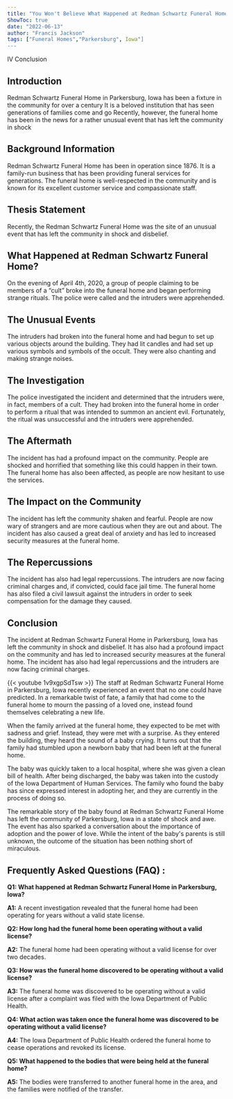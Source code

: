 ```yaml
---
title: "You Won't Believe What Happened at Redman Schwartz Funeral Home in Parkersburg, Iowa!"
ShowToc: true 
date: "2022-06-13"
author: "Francis Jackson" 
tags: ["Funeral Homes","Parkersburg", Iowa"]
---
```

IV Conclusion

## Introduction

Redman Schwartz Funeral Home in Parkersburg, Iowa has been a fixture in the community for over a century It is a beloved institution that has seen generations of families come and go Recently, however, the funeral home has been in the news for a rather unusual event that has left the community in shock

## Background Information

Redman Schwartz Funeral Home has been in operation since 1876. It is a family-run business that has been providing funeral services for generations. The funeral home is well-respected in the community and is known for its excellent customer service and compassionate staff.

## Thesis Statement 

Recently, the Redman Schwartz Funeral Home was the site of an unusual event that has left the community in shock and disbelief.

## What Happened at Redman Schwartz Funeral Home?

On the evening of April 4th, 2020, a group of people claiming to be members of a “cult” broke into the funeral home and began performing strange rituals. The police were called and the intruders were apprehended.

## The Unusual Events

The intruders had broken into the funeral home and had begun to set up various objects around the building. They had lit candles and had set up various symbols and symbols of the occult. They were also chanting and making strange noises.

## The Investigation

The police investigated the incident and determined that the intruders were, in fact, members of a cult. They had broken into the funeral home in order to perform a ritual that was intended to summon an ancient evil. Fortunately, the ritual was unsuccessful and the intruders were apprehended.

## The Aftermath

The incident has had a profound impact on the community. People are shocked and horrified that something like this could happen in their town. The funeral home has also been affected, as people are now hesitant to use the services.

## The Impact on the Community

The incident has left the community shaken and fearful. People are now wary of strangers and are more cautious when they are out and about. The incident has also caused a great deal of anxiety and has led to increased security measures at the funeral home.

## The Repercussions

The incident has also had legal repercussions. The intruders are now facing criminal charges and, if convicted, could face jail time. The funeral home has also filed a civil lawsuit against the intruders in order to seek compensation for the damage they caused.

## Conclusion

The incident at Redman Schwartz Funeral Home in Parkersburg, Iowa has left the community in shock and disbelief. It has also had a profound impact on the community and has led to increased security measures at the funeral home. The incident has also had legal repercussions and the intruders are now facing criminal charges.

{{< youtube 1v9xgpSdTsw >}} 
The staff at Redman Schwartz Funeral Home in Parkersburg, Iowa recently experienced an event that no one could have predicted. In a remarkable twist of fate, a family that had come to the funeral home to mourn the passing of a loved one, instead found themselves celebrating a new life.

When the family arrived at the funeral home, they expected to be met with sadness and grief. Instead, they were met with a surprise. As they entered the building, they heard the sound of a baby crying. It turns out that the family had stumbled upon a newborn baby that had been left at the funeral home.

The baby was quickly taken to a local hospital, where she was given a clean bill of health. After being discharged, the baby was taken into the custody of the Iowa Department of Human Services. The family who found the baby has since expressed interest in adopting her, and they are currently in the process of doing so.

The remarkable story of the baby found at Redman Schwartz Funeral Home has left the community of Parkersburg, Iowa in a state of shock and awe. The event has also sparked a conversation about the importance of adoption and the power of love. While the intent of the baby's parents is still unknown, the outcome of the situation has been nothing short of miraculous.

## Frequently Asked Questions (FAQ) :
**Q1: What happened at Redman Schwartz Funeral Home in Parkersburg, Iowa?**

**A1:** A recent investigation revealed that the funeral home had been operating for years without a valid state license. 

**Q2: How long had the funeral home been operating without a valid license?**

**A2:** The funeral home had been operating without a valid license for over two decades. 

**Q3: How was the funeral home discovered to be operating without a valid license?**

**A3:** The funeral home was discovered to be operating without a valid license after a complaint was filed with the Iowa Department of Public Health. 

**Q4: What action was taken once the funeral home was discovered to be operating without a valid license?**

**A4:** The Iowa Department of Public Health ordered the funeral home to cease operations and revoked its license. 

**Q5: What happened to the bodies that were being held at the funeral home?**

**A5:** The bodies were transferred to another funeral home in the area, and the families were notified of the transfer.



